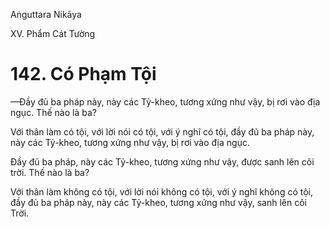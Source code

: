 Aṅguttara Nikāya

XV. Phẩm Cát Tường

# 142. Có Phạm Tội

—Ðầy đủ ba pháp này, này các Tỷ-kheo, tương xứng như vậy, bị rơi vào địa ngục. Thế nào là ba?

Với thân làm có tội, với lời nói có tội, với ý nghĩ có tội, đầy đủ ba pháp này, này các Tỷ-kheo, tương xứng như vậy, bị rơi vào địa ngục.

Ðầy đủ ba pháp, này các Tỷ-kheo, tương xứng như vậy, được sanh lên cõi trời. Thế nào là ba?

Với thân làm không có tội, với lời nói không có tội, với ý nghĩ không có tội, đầy đủ ba pháp này, này các Tỷ-kheo, tương xứng như vậy, sanh lên cõi Trời.

